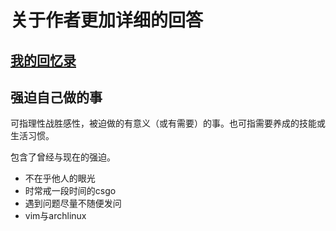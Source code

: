 # 关于作者更加详细的回答
## [我的回忆录](./memories.md)
## 强迫自己做的事
可指理性战胜感性，被迫做的有意义（或有需要）的事。也可指需要养成的技能或生活习惯。

包含了曾经与现在的强迫。
* 不在乎他人的眼光
* 时常戒一段时间的csgo
* 遇到问题尽量不随便发问
* vim与archlinux